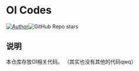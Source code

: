 # OI Codes

[![Author](https://img.shields.io/badge/Author-KaiserWilheim-b68469.svg?style=for-the-badge)](https://kaiserwilheim.github.io)![GitHub Repo stars](https://img.shields.io/github/stars/kaiserwilheim/OIcodes?style=for-the-badge)

## 说明

本仓库存放OI相关代码。
（其实也没有其他的代码qwq）
